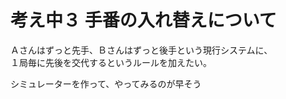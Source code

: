 # 考え中３ 手番の入れ替えについて

Ａさんはずっと先手、Ｂさんはずっと後手という現行システムに、  
１局毎に先後を交代するというルールを加えたい。  

シミュレーターを作って、やってみるのが早そう  
